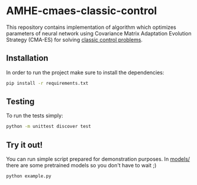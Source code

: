 # AMHE-cmaes-classic-control

This repository contains implementation of algorithm which optimizes parameters
of neural network using Covariance Matrix Adaptation Evolution Strategy (CMA-ES)
for solving [classic control problems](https://gym.openai.com/envs/#classic_control).

## Installation

In order to run the project make sure to install the dependencies:

```bash
pip install -r requirements.txt
```

## Testing

To run the tests simply:

```bash
python -m unittest discover test
```

## Try it out!

  You can run simple script prepared for demonstration purposes. In [models/](models/) there are 
  some pretrained models so you don't have to wait ;)

```bash
python example.py
```
